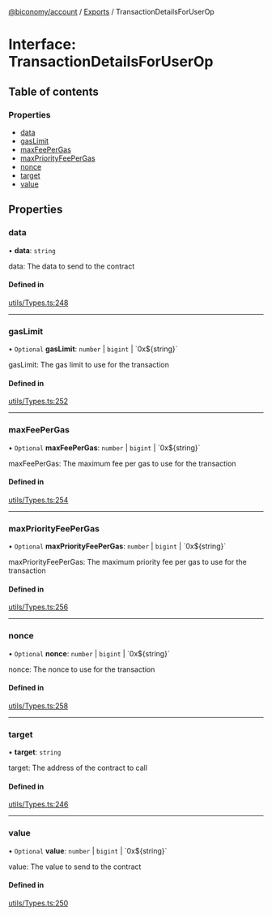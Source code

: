 [@biconomy/account](../README.md) / [Exports](../modules.md) / TransactionDetailsForUserOp

# Interface: TransactionDetailsForUserOp

## Table of contents

### Properties

- [data](TransactionDetailsForUserOp.md#data)
- [gasLimit](TransactionDetailsForUserOp.md#gaslimit)
- [maxFeePerGas](TransactionDetailsForUserOp.md#maxfeepergas)
- [maxPriorityFeePerGas](TransactionDetailsForUserOp.md#maxpriorityfeepergas)
- [nonce](TransactionDetailsForUserOp.md#nonce)
- [target](TransactionDetailsForUserOp.md#target)
- [value](TransactionDetailsForUserOp.md#value)

## Properties

### data

• **data**: `string`

data: The data to send to the contract

#### Defined in

[utils/Types.ts:248](https://github.com/bcnmy/biconomy-client-sdk/blob/main/packages/account/src/utils/Types.ts#L248)

___

### gasLimit

• `Optional` **gasLimit**: `number` \| `bigint` \| \`0x$\{string}\`

gasLimit: The gas limit to use for the transaction

#### Defined in

[utils/Types.ts:252](https://github.com/bcnmy/biconomy-client-sdk/blob/main/packages/account/src/utils/Types.ts#L252)

___

### maxFeePerGas

• `Optional` **maxFeePerGas**: `number` \| `bigint` \| \`0x$\{string}\`

maxFeePerGas: The maximum fee per gas to use for the transaction

#### Defined in

[utils/Types.ts:254](https://github.com/bcnmy/biconomy-client-sdk/blob/main/packages/account/src/utils/Types.ts#L254)

___

### maxPriorityFeePerGas

• `Optional` **maxPriorityFeePerGas**: `number` \| `bigint` \| \`0x$\{string}\`

maxPriorityFeePerGas: The maximum priority fee per gas to use for the transaction

#### Defined in

[utils/Types.ts:256](https://github.com/bcnmy/biconomy-client-sdk/blob/main/packages/account/src/utils/Types.ts#L256)

___

### nonce

• `Optional` **nonce**: `number` \| `bigint` \| \`0x$\{string}\`

nonce: The nonce to use for the transaction

#### Defined in

[utils/Types.ts:258](https://github.com/bcnmy/biconomy-client-sdk/blob/main/packages/account/src/utils/Types.ts#L258)

___

### target

• **target**: `string`

target: The address of the contract to call

#### Defined in

[utils/Types.ts:246](https://github.com/bcnmy/biconomy-client-sdk/blob/main/packages/account/src/utils/Types.ts#L246)

___

### value

• `Optional` **value**: `number` \| `bigint` \| \`0x$\{string}\`

value: The value to send to the contract

#### Defined in

[utils/Types.ts:250](https://github.com/bcnmy/biconomy-client-sdk/blob/main/packages/account/src/utils/Types.ts#L250)
